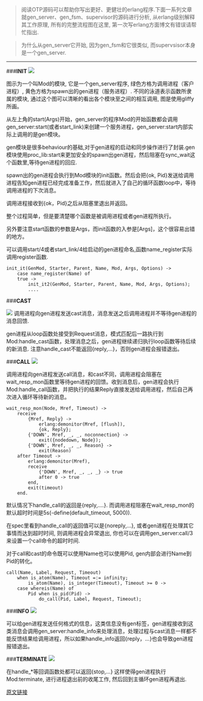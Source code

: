 >阅读OTP源码可以帮助你写出更好、更健壮的erlang程序.下面一系列文章就gen_server、gen_fsm、supervisor的源码进行分析, 从erlang级别解释其工作原理, 所有的完整流程图在这里, 第一次写erlang方面博文有错误请帮忙指出.

>为什么从gen_server它开始, 因为gen_fsm和它很类似, 而supervsisor本身是一个gen_server.

***
###**INIT**
![](http://www.hoterran.info/wp-content/uploads/2012/05/gen_server-init1.png)


图示为一个叫Mod的模块, 它是一个gen_server程序, 绿色方格为调用进程（客户进程）, 黄色方格为spawn出的gen进程（服务进程）. 不同的泳道表示函数所隶属的模块, 通过这个图可以清晰的看出各个模块至之间的相互调用, 图是使用gliffy所画。

从左上角的start(Args)开始，gen_server的程序Mod的开始函数都会调用gen_server:start(或者start_link)来创建一个服务进程，gen_server:start内部实际上调用的是gen模块。

gen模块是很多behaviour的基础,对于gen进程的启动和同步操作进行了封装.gen模块使用proc_lib:start来更加安全的spawn出gen进程，然后阻塞在sync_wait这个函数里,等待gen进程的回应.

spawn出的gen进程会执行到Mod模块的init函数。然后会把{ok, Pid}发送给调用进程告知gen进程已经完成准备工作，然后就进入了自己的循环函数loop中，等待调用进程的下次消息。

调用进程接收到{ok，Pid}之后从阻塞里退出并返回。

整个过程简单，但是要清楚哪个函数是被调用进程或者gen进程所执行。

另外要注意start函数的参数是Args，而init函数的入参是[Args]，这个很容易出错的地方。

可以调用start/4或者start_link/4给启动的gen进程命名,函数name_register实际调用register函数.

    init_it(GenMod, Starter, Parent, Name, Mod, Args, Options) ->  
     	case name_register(Name) of  
     	true ->  
     		init_it2(GenMod, Starter, Parent, Name, Mod, Args, Options);
     		....
###**CAST**


![](http://www.hoterran.info/wp-content/uploads/2012/05/gen_server-cast1.png)
调用进程向gen进程发送cast消息，消息发送之后调用进程并不等待gen进程的消息回馈.

gen进程从loop函数处接受到Request消息，模式匹配后一路执行到Mod:handle_cast函数，处理消息之后，gen进程继续递归执行loop函数等待后续的新消息. 注意handle_cast不能返回{reply,…}，否则gen进程会报错退出。

###**CALL**
![](http://www.hoterran.info/wp-content/uploads/2012/05/gen_server-call1.png)


调用进程向gen进程发送call消息，和cast不同，调用进程会阻塞在wait_resp_mon函数里等待gen进程的回馈。收到消息后，gen进程会执行Mod:handle_call函数，并把执行的结果Reply直接发送给调用进程，然后自己再次进入循环等待新的消息。

	wait_resp_mon(Node, Mref, Timeout) ->
		receive
		    {Mref, Reply} ->
		        erlang:demonitor(Mref, [flush]),
		        {ok, Reply};
		    {'DOWN', Mref, _, _, noconnection} ->
		        exit({nodedown, Node});
		    {'DOWN', Mref, _, _, Reason} ->
		        exit(Reason)
		after Timeout ->
	        erlang:demonitor(Mref),
	        receive
	        	{'DOWN', Mref, _, _, _} -> true
	        	after 0 -> true
	        end,
	        exit(timeout)
	    end.
默认情况下handle_call的返回是{reply,….}. 而调用进程阻塞在wait_resp_mon的默认超时时间是5s(-define(default_timeout, 5000)).

在spec里看到handle_call的返回值可以是{noreply,…},  或者gen进程在处理其它事情而达到超时时间, 则调用进程会异常退出, 你也可以在调用gen_server:call/3来设置一个call命令的超时时间.

对于call和cast的命令既可以使用Name也可以使用Pid,  gen内部会进行Name到Pid的转化。

	call(Name, Label, Request, Timeout)
		when is_atom(Name), Timeout =:= infinity;
			is_atom(Name), is_integer(Timeout), Timeout >= 0 ->
		case whereis(Name) of
			Pid when is_pid(Pid) ->
				do_call(Pid, Label, Request, Timeout);
 

###**INFO**
![](http://www.hoterran.info/wp-content/uploads/2012/05/gen_server-info1.png)


可以给gen进程发送任何格式的信息，这类信息没有gen标签，gen进程接收到这类消息会调用gen_server:handle_info来处理消息，处理过程与cast消息一样都不能反馈结果给调用进程，所以如果handle_info返回{reply，…}也会导致gen进程报错退出。

###**TERMINATE**
![](http://www.hoterran.info/wp-content/uploads/2012/05/gen_server-terminate1.png)


 

在handle_*等回调函数处都可以返回{stop,…} 这样使得gen进程执行Mod:terminate, 进行进程退出前的收尾工作, 然后回到主循环gen进程再退出.

[原文链接](http://www.hoterran.info/otp-gen_server-sourcecode)
